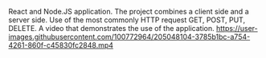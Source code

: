 React and Node.JS application. 
The project combines a client side and a server side. Use of the most commonly HTTP request GET, POST, PUT, DELETE.
A video that demonstrates the use of the application.
https://user-images.githubusercontent.com/100772964/205048104-3785b1bc-a754-4261-860f-c45830fc2848.mp4




